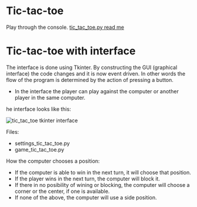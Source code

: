 # Tic-tac-toe 

Play through the console.
[tic_tac_toe.py read me](tic_tac_toe.md)

# Tic-tac-toe with interface

The interface is done using Tkinter. By constructing the GUI (graphical interface) the code changes and it is now event driven. In other words the flow of the program is determined by the action of pressing a button.

- In the interface the player can play against the computer or another player in the same computer.

he interface looks like this:

![tic_tac_toe tkinter interface](https://github.com/catalinac3/Projects-in-python/blob/master/images/gui-tic-tac-toe.JPG?raw=true)

Files:
- settings_tic_tac_toe.py
- game_tic_tac_toe.py


How the computer chooses a position:
- If the computer is able to win in the next turn, it will choose that position.
- If the player wins in the next turn, the computer will block it.
- If there in no posibility of wining or blocking, the computer will choose a corner or the center, if one is available.
- If none of the above, the computer will use a side position.



